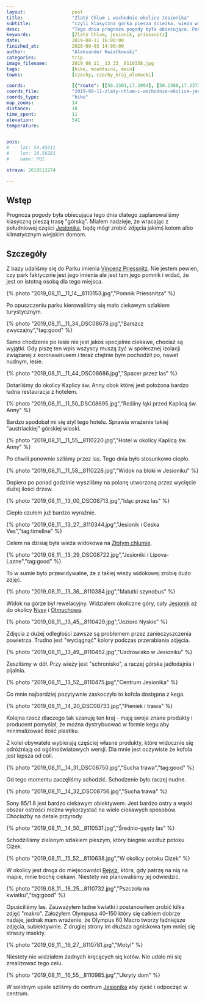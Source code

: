 ```yaml
---
layout:                 post
title:                  "Zlatý Chlum i wschodnie okolice Jesionika"
subtitle:               "czyli klasyczna górka piesza ścieżka, wieża widokowa, las i austriacki hotel"
desc:                   "Tego dnia prognoza pogody była obiecująca. Postanowiliśmy pozwiedzać okolicę noclegu idąc na wieżę widokową Zlatý Chlum."
keywords:               [Zlatý Chlum, jesionik, priessnitz]
date:                   2019-08-11 16:00:00
finished_at:            2020-09-03 14:00:00
author:                 "Aleksander Kwiatkowski"
categories:             trip
image_filename:         2019_08_11__13_33__8110358.jpg
tags:                   [hike, mountains, main]
towns:                  [czechy, czechy_kraj_olomucki]

coords:                 [{"route": [[50.2301,17.2094], [50.2380,17.2373], [50.2315,17.2698], [50.2243,17.2695], [50.2179,17.2356], [50.2197,17.2081], [50.2319,17.2071]], "type": "hike"}]
coords_file:            "2019-08-11-zlaty-chlum-i-wschodnie-okolice-jesionika.json"
coords_type:            "hike"
map_zooms:              14
distance:               18
time_spent:             11
elevation:              541
temperature:


pois:
#  - lat: 54.45911
#    lon: 18.56281
#    name: POI

strava: 2619513274

---
```


[wiki-zlaty-chlum]: https://pl.wikipedia.org/wiki/Zlat%C3%BD_Chlum
[wiki-jesionik]: https://pl.wikipedia.org/wiki/Jesionik
[wiki-nysa]: https://pl.wikipedia.org/wiki/Nysa
[wiki-otmuchow]: https://pl.wikipedia.org/wiki/Otmuch%C3%B3w
[wiki-rejviz]: https://pl.wikipedia.org/wiki/Rejv%C3%ADz
[wiki-priessnitz]: https://pl.wikipedia.org/wiki/Vincenz_Priessnitz
[wiki-zloty-chlum]: https://pl.wikipedia.org/wiki/Wie%C5%BCa_widokowa_na_Zlat%C3%BDm_Chlumie

## Wstęp

Prognoza pogody była obiecująca tego dnia dlatego zaplanowaliśmy klasyczną pieszą trasę
"górską". Miałem nadzieje, że wracając z południowej części
[Jesionika][wiki-jesionik], będę mógł zrobić zdjęcia jakimś kotom albo klimatycznym
wiejskim domom.

## Szczegóły

Z bazy udaliśmy się do Parku imienia [Vincenz Priessnitz][wiki-priessnitz].
Nie jestem pewien, czy park
faktycznie jest jego imienia ale jest tam jego pomnik i widać, że jest on istotną
osobą dla tego miejsca.

{% photo "2019_08_11__11_14__8110153.jpg","Pomnik Priessnitza" %}

Po opuszczeniu parku kierowaliśmy się mało ciekawym szlakiem turystycznym.

{% photo "2019_08_11__11_34_DSC08678.jpg","Barszcz zwyczajny","tag:good" %}

Samo chodzenie po lesie nie jest jakoś specjalnie ciekawe, chociaż
są wyjątki. Gdy piszę ten wpis wszyscy muszą żyć w społecznej izolacji związanej
z koronawirusem i teraz chętnie bym pochodził po, nawet nudnym, lesie.

{% photo "2019_08_11__11_44_DSC08686.jpg","Spacer przez las" %}

Dotarliśmy do okolicy Kaplicy św. Anny obok której jest położona
bardzo ładna restauracja z hotelem.

{% photo "2019_08_11__11_50_DSC08695.jpg","Rośliny łąki przed Kaplicą św. Anny" %}

Bardzo spodobał mi się styl tego hotelu. Sprawia wrażenie takiej
"austriackiej" górskiej wioski.

{% photo "2019_08_11__11_55__8110220.jpg","Hotel w okolicy Kaplicą św. Anny" %}

Po chwili ponownie szliśmy przez las. Tego dnia było stosunkowo ciepło.

{% photo "2019_08_11__11_58__8110228.jpg","Widok na bloki w Jesioniku" %}

Dopiero po ponad godzinie wyszliśmy na polanę utworzoną przez wycięcie
dużej ilości drzew.

{% photo "2019_08_11__13_00_DSC08713.jpg","Idąc przez las" %}

Ciepło czułem już bardzo wyraźnie.

{% photo "2019_08_11__13_27__8110344.jpg","Jesionik i Ceska Ves","tag:timeline" %}

Celem na dzisiaj była wieża widokowa na [Złotym chlumie][wiki-zloty-chlum].


{% photo "2019_08_11__13_29_DSC08722.jpg","Jesioniki i Lipova-Lazne","tag:good" %}

To w sumie było przewidywalne, że z takiej wieży widokowej zrobię dużo zdjęć.

{% photo "2019_08_11__13_36__8110384.jpg","Malutki szynobus" %}

Widok na górze był rewelacyjny. Widziałem okoliczne góry, cały
[Jesionik][wiki-jesionik] aż do okolicy [Nysy][wiki-nysa] i
[Otmuchowa][wiki-otmuchow].

{% photo "2019_08_11__13_45__8110429.jpg","Jezioro Nyskie" %}

Zdjęcia z dużej odległości zawsze są problemem przez zanieczyszczenia
powietrza. Trudno jest "wyciągnąć" kolory podczas przerabiania zdjęcia.

{% photo "2019_08_11__13_49__8110452.jpg","Uzdrowisko w Jesioniku" %}

Zeszliśmy w dół. Przy wieży jest "schronisko", a raczej górska jadłodajnia
i pijalnia.

{% photo "2019_08_11__13_52__8110475.jpg","Centrum Jesionika" %}

Co mnie najbardziej pozytywnie zaskoczyło to kofola dostępna z kega.

{% photo "2019_08_11__14_20_DSC08733.jpg","Pieniek i trawa" %}

Kolejna rzecz dlaczego tak szanuję ten kraj - mają swoje znane produkty
i producent pomyślał, że można dystrybuować w formie kegu aby minimalizować ilość
plastiku.

Z kolei obywatele wybierają częściej własne produkty, które widocznie się
odróżniają od ogólnoświatowych wersji. Dla mnie jest oczywiste że kofola jest lepsza
od coli.

{% photo "2019_08_11__14_31_DSC08750.jpg","Sucha trawa","tag:good" %}

Od tego momentu zaczęliśmy schodzić. Schodzenie było raczej nudne.

{% photo "2019_08_11__14_32_DSC08756.jpg","Sucha trawa" %}

Sony 85/1.8 jest bardzo ciekawym obiektywem. Jest bardzo ostry a wąski
obszar ostrości można wykorzystać na wiele ciekawych sposobów.
Chociażby na detale przyrody.

{% photo "2019_08_11__14_50__8110531.jpg","Średnio-gęsty las" %}

Schodziliśmy zielonym szlakiem pieszym, który biegnie wzdłuż
potoku Cizek.

{% photo "2019_08_11__15_52__8110638.jpg","W okolicy potoku Cizek" %}

W okolicy jest droga do miejscowości [Rejviz][wiki-rejviz], która,
gdy patrzę na nią na mapie, mnie trochę ciekawi. Niestety nie planowaliśmy
jej odwiedzić.

{% photo "2019_08_11__16_25__8110732.jpg","Pszczoła na kwiatku","tag:good" %}

Opuściliśmy las. Zauważyłem ładne kwiatki i postanowiłem zrobić
kilka zdjęć "makro". Założyłem Olympusa 40-150 który się całkiem dobrze
nadaje, jednak mam wrażenie, że Olympus 60 Macro tworzy ładniejsze
zdjęcia, subiektywnie. Z drugiej strony im dłuższa ogniskowa tym mniej
się straszy insekty.

{% photo "2019_08_11__16_27__8110781.jpg","Motyl" %}

Niestety nie widziałem żadnych kręcących się kotów. Nie udało mi się
zrealizować tego celu.

{% photo "2019_08_11__16_55__8110985.jpg","Ukryty dom" %}

W solidnym upale szliśmy do centrum [Jesionika][wiki-jesionik] aby zjeść
i odpocząć w centrum.
